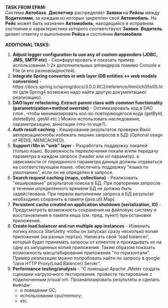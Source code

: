 <b>TASK FROM EPAM:</b><br>
Система <b>Автобаза</b>. <b>Диспетчер</b> распределяет <b>Заявки</b> на <b>Рейсы</b> между <b>Водителями</b>, за каждым из которых закреплен свой <b>Автомобиль</b>. На <b>Рейс</b> может быть назначен <b>Автомобиль</b>, находящийся в исправном состоянии и характеристики которого соответствуют <b>Заявке</b>. <b>Водитель</b> делает отметку о выполнении <b>Рейса</b> и состоянии <b>Автомобиля</b>.
<br>
<br>
<b> ADDITIONAL TASKS:</b>
<ol>
<li><b>Adjust logger configuration to use any of custom appenders (JDBC, JMS, SMTP etc)</b> - Сконфиругировать и показать пример использования 1-2х дополнительных аппендеров помимо Console и File (и его разновоидностей).<br>
<li><b>Integrate Spring convertes in web layer (DB entities <-> web models conversion)</b> -https://docs.spring.io/spring/docs/3.0.0.RC2/reference/html/ch05s05.html (для Spring4 возможно надо найти другую документацию/реализацию). <br></li>
<li><b>DAO layer refactoring. Extract parent class with common functionality (parametrization+method override)</b>	- Оптимизировать код в DAO слое , чтобы минимизировать кол-во повторяющегося кода (getById, deleteById, getAll etc.) Можно использовать наследование, параметризацию, аннотации (что-то еще?). <br></li>
<li><b>Auth result caching</b> - Kеширование результатов проверки Basic авторизации(чтобы избежать лишних запросов в БД) (Optional usage of REDIS, MEMCACHED). <br></li>
<li><b>Support i18n in "web" layer</b>	- Разработать поддержку локалей (только язык). Возможность переключения локали и/или передачу параметра в каждом запросе (header или url параметр). в зависимости от переданного параметра данные должны отдаваться на соответствующем языке. обеспечить поддержку "языка по умолчанию", если он не определен в запросе. <br></li>
<li><b>Search request caching (maps, collections)</b> - Реализовать "кеширование" результатов поиска в БД. При повторении запросов в течении определенного времени БД не должна быть задействована. При первом выполнении запроса в БД результат необходимо сохранить в памяти (java.util.Map). <br></li>
<li><b>Persistent cache created on application shutdown (serialization, IO)</b> - Предусмотреть возможность сохранения на файловую систему и восстановления в памяти кеша (см. пред. пункт) при остановке приложения. <br></li>
<li><b>Create load balancer and run multiple app instances</b> - Изменить логику класса StartJetty чтобы он запускал сразу несколько копий приложения (на разных портах). Написать свой 'load balancer', который будет принимать запросы от клиентов и прокидывать их на одну из запущенных копий приложения. Таким образом показать возможность масштабирования приложения "по горизонтали". Пример реализации можно попробовать найти по запросу в google "Java HTTP Proxy(Load Balancer) Server". <br></li>
<li><b>Performance testing/analysis</b> - "С помощью Apache JMeter  создать сценарии нагрузочного тестирования. провести тестирование с подключенным jvisual vm. Проанализировать результаты и  сделать выводы:
<ul>
<li>о поведении GC;</li>
<li>использовании cpu/memory;</li>
<li>etc.</li>
<ul>
</li>
</ol>

